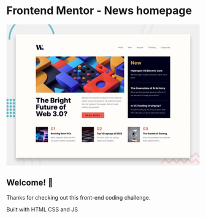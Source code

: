 # Frontend Mentor - News homepage

![Design preview for the News homepage coding challenge](./design/desktop-preview.jpg)

## Welcome! 👋

Thanks for checking out this front-end coding challenge.

Built with HTML CSS and  JS
